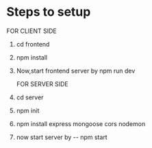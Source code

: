 # Steps to setup
  FOR CLIENT SIDE
1. cd frontend
2. npm install
3. Now,start frontend server by npm run dev

   FOR SERVER SIDE
4. cd server
5. npm init
6. npm install express mongoose cors nodemon
7. now start server by -- npm start
